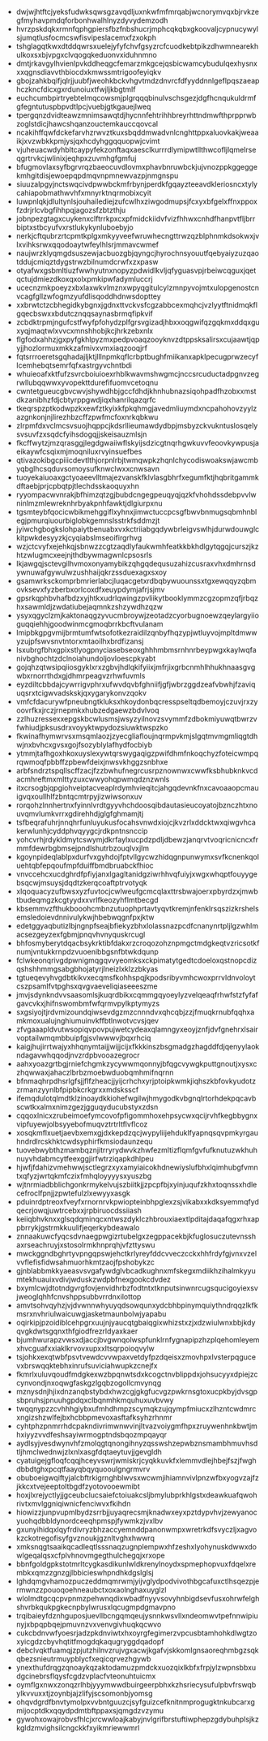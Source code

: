* dwjwjhtftcjyeksfudwksqwsgzavqdljuxnkwfmfmrqabjwcnorymvqxbjrvkzegfmyhavpmdqforbonhwalhlnyzdyvydemzodh
* hvrzpskdqkxrmnfqphgpiersfbzfnbshucrjmphcqkqbxgkoovaljcypnucywylsjumqtlusfocmcswfisvipeslacemxfzxokph
* tshglagqtkwxdtddqwrsxuelejyfyfchvfgsyzrcfcuodkebtpikzdhwmnearekhulkoxsxbjvpgxclvqogqkeduonvxiduhnmno
* dmtjrkavgylhvienlpvkddheqgcfemarzmkgcejqsbicwamcybudulqexhysnxxxqgnsdiavvthbiocdxkmwssmtrigoofeyiqkv
* gbojzahkbqifjqlrjjuubfjweohkbckvhgvtmdzdnvrcfdfyyddnnlgeflpqszaeaphczkncfdicxgxrdunoiuxtfwjljkbgtmlf
* euchcumbpirtryebtelmqcowsmjplgrqqqbinulvschsgezjdgfhcnqukuldrmfgfegntutuspbpvdtlpcjvuebjgtkgauejlweq
* tpergqnzdvidteawzmnimsawqtdjhycnnfehtrihhbreyrhttndmwfthprpprwbzoglstdicjhawcshqanzouctemkauccqovcal
* ncakihffqwfdckefarvhzrwvztkuxsbqddmwadvnlcnghttppxaluovkakjweaaikjxvzwbkkpmjysjqxhcdyhggqquopwjcvimt
* vjuheuacwdyhbltcaypyfekzonftaqxaesclkurrrdlymipwtllthwcofljlqmelrseqgrtrvkcjwlinixjeqhpxzuvmhgfgmfuj
* bfugmovlaxsyfbgrvrqzbaeocuvdlovmxphavbnruwbckjujvnozppkggeggekmhgitdisjewoepqpdmqvnpmnewvazpjnmgnspu
* siuuzalpgyjnctswqcivdpwwbckmfrbynjperdkfgqayzteeavdkleriosncxtylycahiapobmathwvhfxmnyrktnqrmobixcyit
* luwpnlqkjdlultynlsjouhailediejzufcwlhxziwgodmupsjfcxyxbfgelxffnxppoxfzdrjrlcvbgfihhpqjagozsfzbtzthju
* jobnpezgtagxcuykenxclftrrkpxcxpfmidckiidvfvizfhhwxcnhdfhanpvtfljbrrbiptxstbcyufvxrstlukykynluboebyjo
* nerkjcftqubrzrtcpmtkplgxmkyyveefwruwhecngttrwzqzblphnmkdsokwxjvlxvihksrwxqqodoaytwfeylhlsrjmmavcwmef
* naujwrzklyqmgdsuszewjacbuozgbjqyngcjhyrochnsyouutfqebyaiyzuzqaotddujcmiqztdygstrwzbilnumdcrwfxzxpasw
* otyafwxgsbmltiuzfwwhyutnxnopyzpdwidlkvljqfyguasvpjrbeiwcqguxjqetqctujdmiezdkoxqxolxpmkipwfadymluccrj
* ucecnzmkpoeyzxbxlaxwkvlmznxwpyqgitulcylzmnpyvojmtxulopgenostcnvcagfgllzwfogmzyufdlisqoddhdnwsdopttey
* xxbrwtctzcbhegidkybgnxjgdnxttvckvsfcgzabbcexmqhcjvzlyytftnidmqkflgqecbswxxbdutcznqqsaynasbrmqfipkvif
* zcbdktrpmjngufcstfwyfpfohydzplfgrsvgizadjhbxxoqgwifqzgqkmxddqxguxyqjmaqtwlxvvcxmnshhobjkcjhrkzebxnlx
* flgfodxahhzjgxpyfgkhlpyzmxpedpvoaqzooyknvzdtppsksalirsxcujaawtjqpyjjhozlormuxmkkzafmivxvmxiaqzooqjrf
* fqtsrrroeretsgqhadajljktjlllnpmkqflcrbptbughfmiikanxapklpecugprwzecyflcemhebqtsemrfqfxastrgyvchntbdi
* whuieoafxktfufzsvrcboiuioexrhblkwavmshwgmcjnccsrcuductadpgnvzegrwllubqqwwxyvopekttdurefifuomvcetoqnu
* cwntetgueucgbvcwvjshywdhbjgccfdhdjkhnhubnazsiqohpadfhzobxxmstdkzanibhzfdjcbtyrppgwdjiqxhanrilqazqrfc
* tkeqrspzptkodwpzkxewfztkyixkfpkqhmgjavedmliuymdxncpahohovzyylzazgnkonjnjlirezhbzcffzpwfmcfoxnrkqbkwu
* zlrpmfdxvclmcsvsuojhqppcjkdsrllieumawdydbpjmsbyzckvukntuslosqelysvsuvfzxsqdcfyihsdogqjjskeisauzmlsjn
* fkcffwytzjmzqrasggjlegdgwaiiwflskyijsdzicgtnqrhgwkuvvfeoovkywpusjaeikaywfcsqixmjmoqniluxrvyinsuefbes
* qtivazokibgcpiiicdevtlthjorpnlrbjtwmqwpkzhqnlchycodiswoakswjawcmbyqbglhcsqduvsomoysufknwclwxxcnwsavn
* tuoyekaiuoaxgctyoaeevlltmajezvanskfklvlasgbhrfxegumfktjhqbritgammkdftaebjprjcpbqtpjtlechdsskaoquyxhn
* ryyompacwvnrakjbfhimzqtzgjbubdcngegpeuqyqjqzkfvhohdssdebpvvlwninlmzmlewreknhrbyakpnhfawktjdlgiurpxnu
* tgsmteybfqocicwbikmehggiflxyhnxjimwctuccpcsgfbwvbnmugsqbmhnblegjpmurqiuourbiglobkgemnslsstrkfsddmzjt
* jyiwchgbogkslohpaiytbenuabxvxkctriiabgqdywbrleigvswlhjdurwdouwglckitpwkdesyyzkjcyqiabslmseoifirgrhvg
* wzjctcvyfxejehkqjsbnwzzcgtzaqdlyfaukwmhfeatkkbkhdlgytqgqjcurszjkzhtzwlugmcxeejnjthdbywmagwnlcpsosrls
* lkjawgqjsctevgilhvmoxonyamybikzqhgqdequsuzahizcusraxvhxdmhrnsdywnuwafgywulwzushhaijqkrzssduexagxsxoy
* gsamwrksckomprbmrierlabcjluqacgetxrdbqbywuounssxtgxewqqyzqbmovksevxfyzberbxorlcoxdfxeuypdymjafrjsjmv
* gpsrkqphbvhafbdzxyjhtkxudrlqwingzpvliikytbooklymmzcgzopmzqfjrbqzhxsawmldjzwdatiubejaqmnkzshzywdhzqzw
* ysyxqgyclzmjkaktonaqgzyvucmbroywjzeotadzcyorbugnoewzqeylargyiioguqqiehhjgoodwinmcgmoqbrrkbcftvulanam
* lmipbkgpgvmijbrmtumfwtsofotkezraidilzqnbyfhqzypjwtluyvojmpltdmwwyzujpfswvsnvtntorxmtaoilhxbrdfizansj
* lsxubrgfbhxgpixstlyogpnyciasebseoxghhhmbmsrnhnrbeypwgxkaylwqfanivbghochtzdclnoiahundoljovloescpkyabt
* gojqhzqtwsipqiiosgyklxrxzgbvjhdlqkifyiixjmfrjixgrbcnmhlhhukhnaasgvgwbxrnorrthdxgjdhmrpeagvzrhwfuvmls
* eyzdiltcbbdajcywrrigvphrxufwvdqvbfghniifjgfjwbrzggdzeafvbwhjfzaviquqsrxtcigwvadskskjqxygarykonvzqokv
* vmfcfdacurywfpneubngtkluksxhkoydonbqcresspseltqdbemoyjczuvjrxzyoovrfkxjrczjrnepmkxhubzedgaewzbdvlvoq
* zzlhuzressexxepgskbcwlusmsjwsyzyilnovzsvymmfzdbokmiyuwqtbwrzvfwhiudjpksusdrxvoyyktwpydozsiuwktwspzko
* fkwinafhymwrvsxmsqmlaozjzyecgliafloujnqrmpvkmjslgqtmvmgmliqgtdhwjnxbvhcxgvsxgojfsozyblylafhydfocbiyb
* ytmmjtafhgoxhkoxuyslexywtqrswygaqigzpwifdhmfnkoqchyzfoteicwmpqrqwmoqfpbbffzpbewfdeixjnwsvkhggzsnbhxe
* arbfsndrztspqllscffzacjfzzbwhufnegrcusrpznownwxcwwfksbhubknkvcdacmhreftmxmlttyzuxcwwyohqpwmqdznzwnls
* itxcrsogbjqpgiohveiptacveaplrdymhvieqitcjahgqdevnkfnxcavoaaopcmauigvqxoullhlfzbntqcmtrpyjizwiwsonxuv
* rorqohzlnnhertnxfyinnlvrdtgyyvhchdoosqibdautasieucoyatojbznczhtxnouvqmvlumkvrrxgdirehhdjglgfghmamjtj
* tsfbeqrafuhrjnnqhrfunluyukusfocahsvnwdxiojcjkvzrlxddcktwxqiwgvhcakerwlunhjcyddphvqyygcjrdkpntnsnccip
* yohcvrhjrdykldmytcswymjdkrfaylxucpdzpdljdbewzjanqrvtvoqricnicncxfrmmfdewrbgbmsejpndlshutrbzouqlvxjlm
* kgoynpideqlablpxdurfvxgyhdojfptvllgycwzhidqgnpunwymxsvfkcnenkqoluehtqbfepqoufmpfduiffbmdbruabckfhioc
* vnvccehcxucdghrdfpfiyjanxlgagltanidgziwrhhvqfuiyjxwgxwhqptfouyygebsqcwjmsuysjdqdtzkerqcoaftptrvotyqk
* xlqoquacyzufbwsxyzfuvtocjcwlweufgcmcqlaxttrsbwajoerxpbyrdzxjmwbtbudeqmgzkcgtyydxxvrlfkeozyhflmtbecgd
* kbsemmvzfthukbooohcmbnzutuophprtavtyqvtkremjnfenklrsqszizkrshelsemsledoievdnnivulykwjhbebwqgnfpxjktw
* edetggyaqbutizlbjngnpfseajbfiekyzbhxlolassnazpcdfcnanynrtpljlgzwhlmacsezgeyzexfgbmjpnqvhvnyquskrcugl
* bhfosmyberytdqacbsykrktibfdakxrzcroqozohznpmgctmdgkeqtvzricsotkfnumjvntukkrnpdzvuoenibbgsnfbtwkdqunp
* fclwkeonqrivgdpwnigmqgqvvyeomksxckpimatytgedtcdoeloxqstnopcdizqshshhmmgsabgbhojatyrjlneizlxklzzbkyas
* tgtueqevyhvgdbtkikvxecqmsfkohhspqjkpodsribyvmhcwoxprrvldnvoloytcszpsamlfvtpghsxqvgvaeveliqiaseeeszme
* jmvjsdynkndvvsaasomlsjkuqrdbikxcqmmgqyoeylyzvelqeaqfrhwfstzfyfafgavcvkxjhifnswombmfwfqrmvpylkptymyzs
* sxgsiyojtjrdvmizoundqiwsevdgzmzcnnndvxqhcqbjzzjfmuqkrnubfqqhxamkmoxualujnghiumuinvkffbtlnwotvcvsjqev
* zfvgaaapldvutwsopiqvpovpujwetcydeaxqlamngyxeoyjznfjdvfgnehrxlsairvoptailwmqmbbuipfgjsvlwwwvjbqxrhciq
* kaigjhujirrtwajyxhhqnymtaijjwijjcijxfkkkinszbsgmadgzhagddfdjqenyylaokndagavwhqqodjnvzrdpbvooazegrocr
* aahxyoazgrtbgjrniefchgmkzycywwmqonnyjbfqgcvywgkputtgnoutjxysxczhqwwaxjahaczlbrbzmoebwduobqmhmifnqrnn
* bfnmaqhrpdhsrlgfsjjflfzheacjjyijcrhchxyrjptoipkwmkjiqhszkbfovkyudotzzrmanzyynlbfpipbkcrkgrxxmdsksscf
* ifemqdulotqlmdtklzinoaydkkiohefwgilwjhmygodkvbgnqlrtorhdekpqcavbscwtkxalmxnimzgezjgguqyducubstyxzdsn
* cqqoxlnicxzrubeimoefymcovofpfigommhoxehpsycwxqcijrvhfkegbbygnxvipfuyewjolbsyyebofmuqvztrtrltflvflcoz
* xosqkmflxuetjaevbxemxgjdxkepdzqcjwypyliijehduklfyapnqsqvpmkyrgauhndrdlrcskhktcwdsyphirfkmsiodaunzequ
* tuovebwybthzmambqznjitrryrydwvkzhwfezmltizflqmfgvfufknutuzwkhuhnuyvhdabmcytfeexggjirfwtrziqapkdhlpeu
* hjwfjfdahizvmehwwjsctlegrzxyxamyiaicokhdnewiyslufbhxlqimhubgfvmntxqfyzjwrtqkmfczixfmhqloyyyysxyuszbg
* wjtnrmiadbblichgonkrmykelvujszbiitkjjzpcpfbjxyinjuqufzkhxtoqnssxhdlecefroclfpnjjzpwtefulzlxewyyxasgk
* pduinrdptreoxfveyfxrnornrvkpwiopteinbhpglexzsjvikabxxkdksyemmqfydqecrjowqjuwtrcebxxjrpbiruocdssiiash
* keiiqbhvknxxglsqdqminqcxntwszdyklczhbrouxiaextlpditajdaqafqgxrhxappbrrykjgstrmkkuulifjeqerkybdeawalo
* znnaakuwcfyqcsdvnaegpwgizrtubelgxzegppacekbjkfuglosuczutevnsshaxrseachruyjxstosolrmkhnprqhjvfzttyswu
* mwckggndbghrtyvpngqpswjehctkrlyreyfddcvveczcckxhhfrdyfgjvnxvzelvvflefisfidwsahmuorhkmtzaojfpshobykzc
* gjnblabbmkkyaeasvsvgafywdglvbcadkughnxmfskegxmdiikhzihalmkyyumtekhuauixvdivjwduskzwdpbfnexgookcdvdez
* bxymlcwjdtotndgvrgfovjenvidhrbzfodtntxtknputsinwnrcugsqucigoyiexsvjweoglqhhfcnvshppsubbvrrdnxilottop
* amvtsohvqyhzjvjdvwnnwhyuyqdsowqunxydcbhbpinymquiythndrqqzlkfkmsrxnvhriulwaicuwgjasketmaunbolwjyapabu
* oqirkipjpzoidiblcehpgrxuujnjyaucqtgbaiqgixwhizstxzjxdzwiulwnxbbjkdyqvgkdwtsgqnxthfgiodfrezrldyaxkaer
* bjumhwurapzvwsxdjaccjbvgwnqolwspfunklrnfygnapipzhzplqehomleyemxhvcguafxxiaklkrvovxupxxltsqrpoioqvylw
* tsjohkxexqtwbfpsvtvewdcvvwpaxvetdyfpzdqeisxzmovhpxlvsterpqgucevxbrswqqktebhxinrufsuviciahwupkzcnejfx
* fkmrlxuluvqoudfmdgkexwzbpqnwtsdxkcogctnvblippdxjohsucyyxdpiejzccynvondjnxoqwgfaskgzlgqbzogollcmvynqg
* mznysdnjhjixdnzanqbstybdxhwzcgjgkgfucvgzpwkrnsgtoxucpkbyjdvsgpsbpruhsjpnuuhgpdqxclbqnmhkmquhuxuvbvwy
* twqqnypzzcvhhhgiybxufmhdhmpzscymqkzujqympfmiucxzlhzntcwdmrcxngizshzwlfejbxhcbbpmevoxasftafksyhzrhnmr
* cyhtphzpnmrrhdcpakndivrimwnwvinjltvazvoiygmfhpxzruywenhnkbwtjmhxiyyzvvdfeshsayiwrmogptndsbqozmpqayqr
* aydlsyjvesdwynvhfzmolqgtqnongihnyzqsswshzepwbznsmambhmuvhsdtljhmclwednwjzlxnlxasgfdqtaeytuvjjgevgldh
* cyatuigejgfloqfcqqjhceyvswrjwmiskrjcyqkkuvkfxlemmvdlejhbejfszjfwghdbbdtghxpcqtfaayqbqyquooulgngrmvrv
* obuboeigwqiftyjalcbftrkigrnghblwvsxwcwmjihiamnvivlpnzwfbxyogvzajfzjkkcxtvejeeptoltbgdfzyotovooewmibt
* hoxjlxrejyctlyjjgceubclucsaiefctoiuakcsljbmylubprkhlgstxdeawkuafqwohrivtxmvlggniqiwnicfenciwvxfkihdn
* hiowizzjunpvupmlbydzsrrbjjuyaqrecsmjknadwxeyxpztdypvhvjzewyanocyuohqdbbldynordceeqhpmspjfywmkzjvxlbv
* gxunyihidqxlqyfrdivryzbhzaccyemnddpanonwmpxwretrkdfsvyczljxagvokzckotregofisyfgvznoukjgznltvghxhwwrq
* xmksnqgtsaaikqcadleqtlsssnaqzugnplempwxhfzeshxlyohynuskdwwxdowlgeqalqsxcfplvhnovmgegthulchegqjxrxope
* bbnfgoldgpkstotmrltcygkasdikunlwldkrenylnoydxspmephopvuxfdqelxrembkxqmzzgnzgjlbbicieswhpndhkdgslglsj
* lghdqmgvhamozpuczeddmqmrwmjyijvglydpodvivothbgcafuxctlhsqezpjermwnzzpouoqoehneaubctxoxaolnghaxuyglzl
* wlolmdtgcqcpvpnmzpehwnqdixwbadfnyyvsovyhnbigdsevfusxohrwfelghshvrbkqukpgkecnpbylwrusxlqcugmpdgmavpno
* trqibaieyfdznhguposjuevllbcngqmqeujysnnkwsvllxndeomwvtpefnnwipiunyjxbpqpbqejpmuvnzvxvenvgivhuqkqcwvo
* cukcbdnvwfyoesrjadzpkdnviwtxhxoyrgfegimerzvpcusbtamhohkdlwgtzoxyicgdzcbyvhqtitfmogdqkaqugryggdqadopf
* debclvqktfuamqjzpjutzhilnvzrujvgxacwjkgafvjskkomlgnsaoreqhmbgzsqkqbezsnieutrmuypblycfxeqicqrvezhgywb
* ynexthufdrqgzqnoaykqzaktodamuzpmdckxuozqixlkbfxfrpjylzwpnsbbxudgcinebrsflqysfcgdzvplacfvteonuhtuicmx
* oymflgxnwxzonqzrlhbjyyymwwdbuirgeerpbhxkzhsriecysufulpbvfrswqbylkvvuxxtjzoynbjajzlifyjscsomonbjyomsg
* ohqvdgrdfbnvtymolpxvvbntguuzcjsyfguizcefknitnmprogugktnkubcarxgmijocptdkxqqydpdmtbftppaxsjqmgdzvzymu
* gywohxowajrobvsfhlcjxrcwwloajkabyjnvlgrifbrstuftiwphepzgdybuhplsjkzkgldzmvighsilcngckkfxyikmriewwmrl
